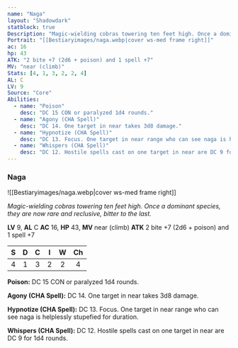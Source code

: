 ```yaml
---
name: "Naga"
layout: "Shadowdark"
statblock: true
Description: "Magic-wielding cobras towering ten feet high. Once a dominant species, they are now rare and reclusive, bitter to the last."
Portrait: "[[Bestiaryimages/naga.webp|cover ws-med frame right]]"
ac: 16
hp: 43
ATK: "2 bite +7 (2d6 + poison) and 1 spell +7"
MV: "near (climb)"
Stats: [4, 1, 3, 2, 2, 4]
AL: C
LV: 9
Source: "Core"
Abilities:
  - name: "Poison"
    desc: "DC 15 CON or paralyzed 1d4 rounds."
  - name: "Agony (CHA Spell)"
    desc: "DC 14. One target in near takes 3d8 damage."
  - name: "Hypnotize (CHA Spell)"
    desc: "DC 13. Focus. One target in near range who can see naga is helplessly stupefied for duration."
  - name: "Whispers (CHA Spell)"
    desc: "DC 12. Hostile spells cast on one target in near are DC 9 for 1d4 rounds."
---
```


### Naga

![[Bestiaryimages/naga.webp|cover ws-med frame right]]

_Magic-wielding cobras towering ten feet high. Once a dominant species, they are now rare and reclusive, bitter to the last._

**LV** 9, **AL** C
**AC** 16, **HP** 43, **MV** near (climb)
**ATK** 2 bite +7 (2d6 + poison) and 1 spell +7

|  S  |  D  |  C  |  I  |  W  |  Ch  |
|:---:|:---:|:---:|:---:|:---:|:----:|
| 4 | 1 | 3 | 2 | 2 | 4 |

**Poison:** DC 15 CON or paralyzed 1d4 rounds.

**Agony (CHA Spell):** DC 14. One target in near takes 3d8 damage.

**Hypnotize (CHA Spell):** DC 13. Focus. One target in near range who can see naga is helplessly stupefied for duration.

**Whispers (CHA Spell):** DC 12. Hostile spells cast on one target in near are DC 9 for 1d4 rounds.

